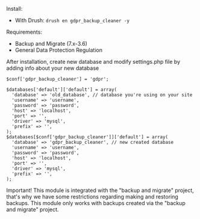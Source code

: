 Install:

- With Drush: `drush en gdpr_backup_cleaner -y`

Requirements:

- Backup and Migrate (7.x-3.6)
- General Data Protection Regulation

After installation, create new database and modify settings.php file by adding info about your new database

````
$conf['gdpr_backup_cleaner'] = 'gdpr';

$databases['default']['default'] = array(
  'database' => 'old_database', // database you're using on your site
  'username' => 'username',
  'password' => 'password',
  'host' => 'localhost',
  'port' => '',
  'driver' => 'mysql',
  'prefix' => '',
);
$databases[$conf['gdpr_backup_cleaner']]['default'] = array(
  'database' => 'gdpr_backup_cleaner', // new created database
  'username' => 'username',
  'password' => 'password',
  'host' => 'localhost',
  'port' => '',
  'driver' => 'mysql',
  'prefix' => '',
);
````
Important! This module is integrated with the "backup and migrate" project, that's why we have some restrictions regarding making and restoring backups. This module only works with backups created via the "backup and migrate" project.
